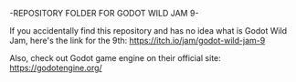 -REPOSITORY FOLDER FOR GODOT WILD JAM 9-

If you accidentally find this repository and has no idea what is Godot Wild Jam, here's the link for the 9th: https://itch.io/jam/godot-wild-jam-9

Also, check out Godot game engine on their official site: https://godotengine.org/
